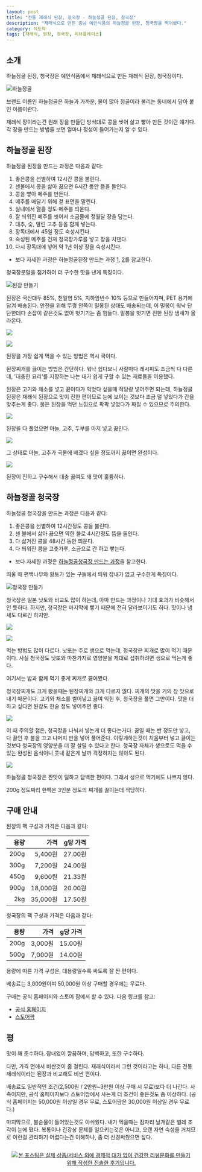 ```yaml
---
layout: post
title: "전통 재래식 된장, 청국장 - 하늘정골 된장, 청국장"
description: "재래식으로 만든 충남 예인식품의 하늘정골 된장, 청국장을 먹어봤다."
category: 식도락
tags: [재래식, 된장, 청국장, 리뷰플레이스]
---
```


## 소개

하늘정골 된장, 청국장은
예인식품에서 재래식으로 만든 재래식 된장, 청국장이다.

![하늘정골](http://yia0124.cafe24.com/img/img_mainimg.jpg)

브랜드 이름인 하늘정골은
하늘과 가까운, 물이 많아 정골이라 불리는 동네에서 담아 붙인 이름이란다.

재래식 장이라는건 원래 장을 만들던 방식대로
콩을 씻어 삶고 빻아 만든 것이란 얘기다.
각 장을 만드는 방법을 보면 얼마나 정성이 들어가는지 알 수 있다.



## 하늘정골 된장

하늘정골 된장을 만드는 과정은 다음과 같다:

1. 좋은콩을 선별하여 12시간 콩을 불린다.
2. 센불에서 콩을 삶아 끓으면 6시간 동안 뜸을 들인다.
3. 콩을 빻아 메주를 만든다.
4. 메주를 매달기 위해 겉 표면을 말린다.
5. 실내에서 열흘 정도 메주를 띄운다.
6. 잘 띄워진 메주를 씻어서 소금물에 정월달 장을 담는다.
7. 대추, 숯, 말린 고추 등을 함께 넣는다.
8. 장독대에서 45일 정도 숙성시킨다.
9. 숙성된 메주를 건져 청국장가루를 넣고 장을 치댄다.
10. 다시 장독대에 넣어 약 1년 이상 장을 숙성시킨다.

* 보다 자세한 과정은 하늘정골된장 만드는 과정 [1](http://blog.naver.com/yia0124/220665277555), [2](http://blog.naver.com/yia0124/220681458682)를 참고한다.

청국장분말을 첨가하여 더 구수한 맛을 낸게 특징이다.

![된장 만들기](https://lh3.googleusercontent.com/-24VOMoAJj4Y/WaQ0VWSHiKI/AAAAAAAAWlk/CjSR40YlBPIiDccFkStpleDga4LLvHnPgCE0YBhgL/w640/skysoybean-1.jpg)

된장은 국산대두 85%, 천일염 5%, 지하암반수 10% 등으로 만들어지며,
PET 용기에 담겨 배송된다.
안전을 위해 뚜껑 안쪽이 밀봉된 상태도 배송되는데,
이 밀봉이 워낙 단단한데다 손잡이 같은것도 없어 벗기기는 좀 힘들다.
밀봉을 벗기면 진한 된장 냄새가 올라온다.

![](https://lh3.googleusercontent.com/w4v6eoqrSIud_mO_g5evTJxY-F9CEDyTz1zFzaxi5CXjyWIg_lhG8pUgtVDK8sfLyAheLYXpcW2zsg=s640)

![](https://lh3.googleusercontent.com/utq_OTbpHu-zzlWex29cJSTRWxYBjnKSvSwNPM6UMWORWrW1Ac7nBCZNsF3hfpu0uv6qKMDB2T9vfw=s640)

된장을 가장 쉽게 먹을 수 있는 방법은 역시 국이다.

된장찌개를 끓이는 방법은 간단하다.
워낙 쉽다보니 사람마다 레시피도 조금씩 다 다른데,
'대충한 요리'를 지향하는 나는 내가 쉽게 구할 수 있는 재료들을 이용했다.

된장은 고기와 채소를 넣고 끓이다가 익었다 싶을때 적당량 넣어주면 되는데,
하늘정골 된장은 재래식 된장으로 맛이 진한 편이므로
눈에 보이는 것보다 조금 덜 넣었다가 간을 맞추는게 좋다.
묽은 된장을 먹던 느낌으로 팍팍 넣었다가 짜질 수 있으므로 주의한다.

![](https://lh3.googleusercontent.com/ARc0-nu9JWScn5_ryarj98udji6IrLJSFoltHyl6-w0llyJ0AJ73ZkpXCCudjXm7G59suqmBION4ug=s640)

된장을 다 풀었으면
마늘, 고추, 두부를 마저 넣고 끓인다.

![](https://lh3.googleusercontent.com/7cInOzQnZ5Lyng6r17U7WndkD7n-k3BQ18UC9TluhkAGozh-8pAwDGHpRx4U3E8t1oDOw6Jsgt5q7w=s640)

그 상태로 마늘, 고추가 국물에 배겠다 싶을 정도까지 끓이면 완성이다.

![](https://lh3.googleusercontent.com/z46tq0a3Tp3-UpxrvSJ4_9Q4C_Z8VMrh7Jpe3HJKc-Shx52NTGtnJ00SdRjcKzsPC_v5-mXGKcZpDw=s640)

된장이 진하고 구수해서
대충 끓여도 꽤 맛이 훌륭하다.



## 하늘정골 청국장

하늘정골 청국장을 만드는 과정은 다음과 같다:

1. 좋은콩을 선별하여 12시간정도 콩을 불린다.
2. 센 불에서 삶아 끓으면 약한 불로 4시간정도 뜸을 들인다.
3. 다 삶겨진 콩을 48시간 동안 띄운다.
4. 다 띄워진 콩을 고춧가루, 소금으로 간 하고 빻는다.

* 보다 자세한 과정은 [하늘정골청국장 만드는 과정](http://blog.naver.com/yia0124/220699331219)을 참고한다.

띄울 때 편백나무와 황토가 있는 구들에서 띄워 잡내가 없고 구수한게 특징이다.

![청국장 만들기](https://lh3.googleusercontent.com/-UCyA4UfOXRg/WaQwUwPiEDI/AAAAAAAAWlM/R2CmTHj3mx4ZLZvwOxq70QuFKfMw4Qc4gCE0YBhgL/w640/skysoybean-2.jpg)

청국장은 일본 낫토와 비교도 많이 하는데,
아마 만드는 과정이나 기대 효과가 비슷해서인 듯하다.
하지만, 청국장은 마지막에 빻기 때문에 전혀 달라보이기도 하다.
맛이나 냄새도 다르긴 하지만.

![](https://lh3.googleusercontent.com/3TG0DEVn5eI7OmtCvDwaU7tdQNNsRm9TBeI7He99P9OlL532R4kb1xM8X5Wv0X0VUHpdKut7BcLzbQ=s640)

![](https://lh3.googleusercontent.com/D4UWC94TDLbZTl7ZxFBD7gl0tJFHR_Ih3dl0MondMnkSOOzmviB6fsRsxvq3V592J5llJJzBXbfbcQ=s640)

먹는 방법도 많이 다르다.
낫또는 주로 생으로 먹는데, 청국장은 찌개로 많이 먹기 때문이다.
사실 청국장도 낫또와 마찬가지로 영양분을 제대로 섭취하려면 생으로 먹는게 좋다.

여기서는 밥과 함께 먹기 좋게 찌개로 끓여봤다.

청국장찌개도 크게 봤을때는 된장찌개와 크게 다르지 않다.
찌개의 맛을 거의 장 맛으로 내기 때문이다.
고기와 채소를 썰어넣고 끓여 익힌 후, 청국장을 풀면 그만이다.
맛을 더하고 싶다면 된장도 한술 정도 넣어주면 좋다.

![](https://lh3.googleusercontent.com/Lo6408ntAbRIs0n_hn6C0rn-ydNrfWlIhLgAaRUt2gdWFXLSjc8r0TeTGRd_zApYGp6eWN1SF_I61Q=s640)

이 때 주의할 점은,
청국장을 나눠서 넣는게 더 좋다는거다.
끓일 때는 반 정도만 넣고,
다 끓인 후 불을 끄고 나머지 반을 넣어 풀어준다.
이렇게하는것이 처음부터 넣고 끓이는 것보다 청국장의 영양분을 더 잘 살릴 수 있다고 한다.
청국장 자체가 생으로도 먹을 수 있는 완성된 음식이니 풋내 같은게 날까 걱정하지는 않아도 된다.

![](https://lh3.googleusercontent.com/s0gdVo_Hj7-V5WPe_F-oTZBsTJJLOnllPqPaUpPrTmQQa8wmaZDhbZtMmAMMLNjY3FUTMyEsrzU5zg=s640)

하늘정골 청국장은 짠맛이 덜하고 담백한 편이다.
그래서 생으로 먹기에도 나쁘지 않다.

200g 정도짜리 한팩은 3인분 정도의 찌개를 끓이는데 적당하다.



## 구매 안내

된장의 팩 구성과 가격은 다음과 같다:

용량 | 가격     | g당 가격
----:|---------:|:-------:
200g |  5,400원 | 27.00원
300g |  7,200원 | 24.00원
450g |  9,600원 | 21.33원
900g | 18,000원 | 20.00원
 2kg | 35,000원 | 17.50원

청국장의 팩 구성과 가격은 다음과 같다:

용량 | 가격    | g당 가격
----:|--------:|:-------:
200g | 3,000원 | 15.00원
500g | 7,000원 | 14.00원

용량에 따른 가격 구성은, 대용량일수록 싸도록 잘 짠 편이다.

배송료는 3,000원이며 50,000원 이상 구매할 경우에는 무료다.

구매는 공식 홈페이지와 스토어 팜에서 할 수 있다.
다음 링크를 참고:

- [공식 홈페이지](http://www.하늘정골된장.com/)
- [스토어팜](http://storefarm.naver.com/skysoybean)



## 평

맛이 꽤 준수하다.
잡내없이 깔끔하며, 담백하고, 또한 구수하다.

다만, 가격 면에서 비싼것이 좀 걸린다.
재래식이라서 그런 것이라고는 하나,
다른 전통 재래식이라는 된장과 비교해도 비싼 편이다.

배송료도 일반적인 조건(2,500원 / 2만원~3만원 이상 구매 시 무료)보다 더 나간다.
사족이지만, 공식 홈페이지보다 스토어팜에서 사는게 더 조건이 좋은것도 좀 이상하다.
(공식 홈페이지는 50,000원 이상일 경우 무료, 스토어팜은 30,000원 이상일 경우 무료다.)

마지막으로, 불순물이 들어있는것도 아쉬웠다.
내가 먹을때는 잠자리 날개같은 벌레 조각이 눈에 뗬다.
복통이나 건강상 문제를 일으키는것은 아니고,
오랜 자연 숙성을 거치므로 이런걸 관리하기 어렵다는건 이해하나,
좀 더 신경써줬으면 싶다.



<div style="text-align: center; padding: 1em;"><a href="http://reviewplace.co.kr/detail.php?number=9456" target="_blank"><img src="http://reviewplace.co.kr/blog_traffic.php?key=OTQ1NnxyZXpub2E%3D" border="0" alt="본 포스팅은 실제 상품/서비스 외에 경제적 대가 없이 건강한 리뷰문화를 만들기 위해 작성한 진솔한 후기입니다."></a></div>
